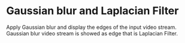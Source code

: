 # Gaussian blur and Laplacian Filter
Apply Gaussian blur and display the edges of the input video stream.
Gaussian blur video stream is showed as edge that is Laplacian Filter.


